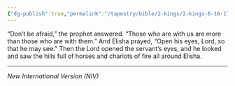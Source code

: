 ```yaml
---
{"dg-publish":true,"permalink":"/tapestry/bible/2-kings/2-kings-6-16-17/","title":"2 Kings 6:16-17","tags":["bible-verse","bible-verse"],"dgHomeLink":true,"dgShowLocalGraph":true,"dgEnableSearch":true}
---
```



“Don’t be afraid,” the prophet answered. “Those who are with us are more than those who are with them.” And Elisha prayed, “Open his eyes, Lord, so that he may see.” Then the Lord opened the servant’s eyes, and he looked and saw the hills full of horses and chariots of fire all around Elisha.

---
*New International Version (NIV)*